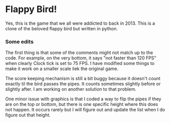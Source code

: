 # Flappy Bird!

Yes, this is the game that we all were addicted to back in 2013. This is a clone of the beloved flappy bird but written in python.


### Some edits

The first thing is that some of the comments might not match up to the code. For example, on the very bottom, it says "not faster than 120 FPS" when clearly Clock tick is set to 75 FPS. I have modified some things to make it work on a smaller scale liek the original game.

The score keeping mechanism is still a bit buggy because it doesn't count exactly til the bird passes the pipes. It counts sometimes
slightly before or slightly after. I am working on another solution to that problem. 

One minor issue with graphics is that I coded a way to flip the pipes if they are on the top or bottom, but there is one specific
height where this does not happen. It occurs rarely but I will figure out and update the list when I do figure out that height.

